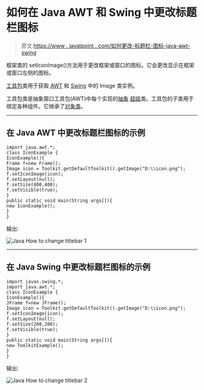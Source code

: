 # 如何在 Java AWT 和 Swing 中更改标题栏图标

> 原文:[https://www . javatpoint . com/如何更改-标题栏-图标-java-awt-swing](https://www.javatpoint.com/how-to-change-titlebar-icon-in-java-awt-swing)

框架类的 setIconImage()方法用于更改框架或窗口的图标。它会更改显示在框架或窗口左侧的图标。

[工具包](java-awt-toolkit)类用于获取 [AWT](java-awt) 和 [Swing](java-swing) 中的 Image 类实例。

工具包类是抽象窗口工具包(AWT)中每个实现的[抽象](abstract-class-in-java) [超级](super-keyword)类。工具包的子类用于绑定各种组件。它继承了[对象类](object-class)。

* * *

## 在 Java AWT 中更改标题栏图标的示例

```
import java.awt.*;   
class IconExample {   
IconExample(){   
Frame f=new Frame();   
Image icon = Toolkit.getDefaultToolkit().getImage("D:\\icon.png");  
f.setIconImage(icon);  
f.setLayout(null);   
f.setSize(400,400);   
f.setVisible(true);   
}   
public static void main(String args[]){   
new IconExample();   
}   
}  

```

输出:

![Java How to change titlebar 1](../Images/736c1d3920c6e07ebf689c2b74bbcfc9.png)

* * *

## 在 Java Swing 中更改标题栏图标的示例

```
import javax.swing.*;
import java.awt.*;
class IconExample { 
IconExample(){ 
JFrame f=new JFrame(); 
Image icon = Toolkit.getDefaultToolkit().getImage("D:\\icon.png");
f.setIconImage(icon);
f.setLayout(null); 
f.setSize(200,200); 
f.setVisible(true); 
} 
public static void main(String args[]){ 
new ToolkitExample(); 
} 
}

```

输出:

![Java How to change titlebar 2](../Images/62ac66a8cffad61eaf990cf8d40c9aad.png)